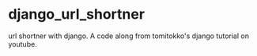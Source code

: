 # django_url_shortner

url shortner with django. A code along from tomitokko's django tutorial on youtube.
